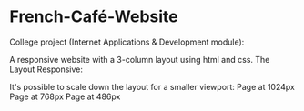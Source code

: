 # French-Café-Website

College project (Internet Applications & Development module):

A responsive website with a 3-column layout using html and css.
The Layout Responsive:

It's possible to scale down the layout for a smaller viewport:
Page at 1024px
Page at 768px 
Page at 486px 
